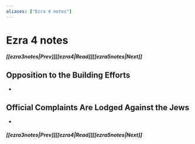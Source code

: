 ```yaml
---
aliases: ["Ezra 4 notes"]
---
```

# Ezra 4 notes
##### <span class=arrow-left></span>[[ezra3notes|Prev]]<span class=navigation-separator></span>[[ezra4|Read]]<span class=navigation-separator></span>[[ezra5notes|Next]]<span class=arrow-right></span>
## Opposition to the Building Efforts
- 
## Official Complaints Are Lodged Against the Jews
- 
##### <span class=arrow-left></span>[[ezra3notes|Prev]]<span class=navigation-separator></span>[[ezra4|Read]]<span class=navigation-separator></span>[[ezra5notes|Next]]<span class=arrow-right></span>
